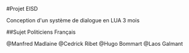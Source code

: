 #Projet EISD

Conception d'un système de dialogue en LUA
3 mois 

##Sujet Politiciens Français

@Manfred Madlaine
@Cedrick Ribet
@Hugo Bommart
@Laos Galmant

